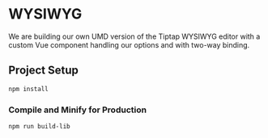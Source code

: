 # WYSIWYG

We are building our own UMD version of the Tiptap WYSIWYG editor with a custom Vue component handling our options and with two-way binding.

## Project Setup

```sh
npm install
```

### Compile and Minify for Production

```sh
npm run build-lib 
```
